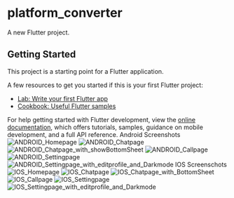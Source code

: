 # platform_converter

A new Flutter project.

## Getting Started

This project is a starting point for a Flutter application.

A few resources to get you started if this is your first Flutter project:

- [Lab: Write your first Flutter app](https://docs.flutter.dev/get-started/codelab)
- [Cookbook: Useful Flutter samples](https://docs.flutter.dev/cookbook)

For help getting started with Flutter development, view the
[online documentation](https://docs.flutter.dev/), which offers tutorials,
samples, guidance on mobile development, and a full API reference.
Android Screenshots
![ANDROID_Homepage](https://github.com/khushal1099/platform_converter/assets/138639130/ddfa2218-6a5f-46d2-a58a-606ee2d59f4d)
![ANDROID_Chatpage](https://github.com/khushal1099/platform_converter/assets/138639130/6155fdd2-efe8-46fb-bae6-8bf691f7a422)
![ANDROID_Chatpage_with_showBottomSheet](https://github.com/khushal1099/platform_converter/assets/138639130/094461f6-48a4-43fe-8198-9b83f8eb0042)
![ANDROID_Callpage](https://github.com/khushal1099/platform_converter/assets/138639130/12bfeb4d-66b8-4227-bb27-4468899741bd)
![ANDROID_Settingpage](https://github.com/khushal1099/platform_converter/assets/138639130/c70794bc-0910-4680-a98f-32f0fc4a3bc5)
![ANDROID_Settingpage_with_editprofile_and_Darkmode](https://github.com/khushal1099/platform_converter/assets/138639130/9b5e4412-a5d4-48cc-9e23-f00c8e7f8206)
IOS Screenschots
![IOS_Homepage](https://github.com/khushal1099/platform_converter/assets/138639130/540d76eb-175f-40cb-9794-72eca36f9290)
![IOS_Chatpage](https://github.com/khushal1099/platform_converter/assets/138639130/cd068994-fb2b-438e-943e-13b27db7252f)
![IOS_Chatpage_with_BottomSheet](https://github.com/khushal1099/platform_converter/assets/138639130/d84706c9-c616-4c74-86ae-e072fd52fe54)
![IOS_Callpage](https://github.com/khushal1099/platform_converter/assets/138639130/c54d5138-d03c-46c4-89c5-3bd0ae462174)
![IOS_Settingpage](https://github.com/khushal1099/platform_converter/assets/138639130/beb1e24f-36f4-4727-89fc-51d0eac2856c)
![IOS_Settingpage_with_editprofile_and_Darkmode](https://github.com/khushal1099/platform_converter/assets/138639130/434213fa-8648-4bd1-b51f-9ff1249e3d70)
